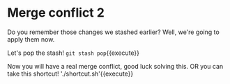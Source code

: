 # Merge conflict 2

Do you remember those changes we stashed earlier? Well, we're going to apply them now.

Let's pop the stash! `git stash pop`{{execute}}

Now you will have a real merge conflict, good luck solving this. OR you can take this shortcut! './shortcut.sh'{{execute}}